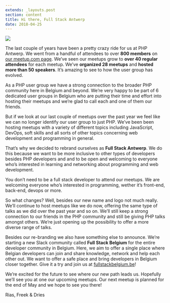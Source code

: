 ```yaml
---
extends: _layouts.post
section: content
title: Hi there, Full Stack Antwerp
date: 2018-04-25
---
```

<p class="text-center">
    <img src="/assets/images/posts/hi-there-full-stack-antwerp.png">
</p>

The last couple of years have been a pretty crazy ride for us at PHP Antwerp. We went from a handful of attendees to over **800 members** on [our meetup.com page](https://www.meetup.com/phpantwerp/). We’ve seen our meetups grow to **over 40 regular attendees** for each meetup. We’ve **organized 28 meetups** and **hosted more than 50 speakers**. It’s amazing to see to how the user group has evolved.

As a PHP user group we have a strong connection to the broader PHP community here in Belgium and beyond. We’re very happy to be part of 6 dedicated user groups in Belgium who are putting their time and effort into hosting their meetups and we’re glad to call each and one of them our friends.

But if we look at our last couple of meetups over the past year we feel like we can no longer identify our user group to just PHP. We’ve been been hosting meetups with a variety of different topics including JavaScript, DevOps, soft skills and all sorts of other topics concerning web development and programming in general.

That’s why we decided to rebrand ourselves as **Full Stack Antwerp**. We do this because we want to be more inclusive to other types of developers besides PHP developers and and to be open and welcoming to everyone who’s interested in learning and networking about programming and web development.

You don’t need to be a full stack developer to attend our meetups. We are welcoming everyone who’s interested in programming, wether it’s front-end, back-end, devops or more.

So what changes? Well, besides our new name and logo not much really. We’ll continue to host meetups like we do now, offering the same type of talks as we did over the past year and so on. We’ll still keep a strong connection to our friends in the PHP community and still be giving PHP talks amongst others. We’re just opening up the possibility to offer a more diverse range of talks.

Besides our re-branding we also have something else to announce. We’re starting a new Slack community called **Full Stack Belgium** for the entire developer community in Belgium. Here, we aim to offer a single place where Belgian developers can join and share knowledge, network and help each other out. We want to offer a safe place and bring developers in Belgium closer together. Give it a try and join us at [fullstackbelgium.be](https://fullstackbelgium.be/)!

We’re excited for the future to see where our new path leads us. Hopefully we’ll see you at one our upcoming meetups. Our next meetup is planned for the end of May and we hope to see you there!

Rias, Freek & Dries
